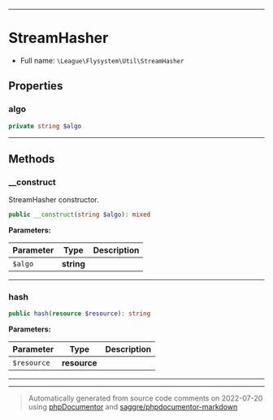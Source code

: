 ***

# StreamHasher





* Full name: `\League\Flysystem\Util\StreamHasher`



## Properties


### algo



```php
private string $algo
```






***

## Methods


### __construct

StreamHasher constructor.

```php
public __construct(string $algo): mixed
```








**Parameters:**

| Parameter | Type | Description |
|-----------|------|-------------|
| `$algo` | **string** |  |




***

### hash



```php
public hash(resource $resource): string
```








**Parameters:**

| Parameter | Type | Description |
|-----------|------|-------------|
| `$resource` | **resource** |  |




***


***
> Automatically generated from source code comments on 2022-07-20 using [phpDocumentor](http://www.phpdoc.org/) and [saggre/phpdocumentor-markdown](https://github.com/Saggre/phpDocumentor-markdown)
